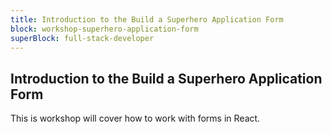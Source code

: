 ```yaml
---
title: Introduction to the Build a Superhero Application Form
block: workshop-superhero-application-form
superBlock: full-stack-developer
---
```


## Introduction to the Build a Superhero Application Form

This is workshop will cover how to work with forms in React.
